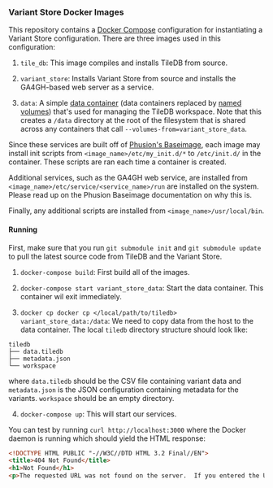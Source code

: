 ### Variant Store Docker Images ###

This repository contains a [Docker Compose](https://docs.docker.com/compose/)
configuration for instantiating a Variant Store configuration. There are three
images used in this configuration:

1. `tile_db`: This image compiles and installs TileDB from source.

2. `variant_store`: Installs Variant Store from source and installs the
  GA4GH-based web server as a service.

3. `data`: A simple [data container](https://medium.com/@ramangupta/why-docker-data-containers-are-good-589b3c6c749e)
  (data containers replaced by [named volumes](https://docs.docker.com/engine/userguide/containers/dockervolumes/))
  that's used for managing the TileDB workspace. Note that this creates a
  `/data` directory at the root of the filesystem that is shared across any
  containers that call `--volumes-from=variant_store_data`.

Since these services are built off of [Phusion's Baseimage](http://phusion.github.io/baseimage-docker/),
each image may install init scripts from `<image_name>/etc/my_init.d/*` to
`/etc/init.d/` in the container. These scripts are ran each time a container is
created.

Additional services, such as the GA4GH web service, are installed from
`<image_name>/etc/service/<service_name>/run` are installed on the system.
Please read up on the Phusion Baseimage documentation on why this is.

Finally, any additional scripts are installed from `<image_name>/usr/local/bin`.

#### Running ####

First, make sure that you run `git submodule init` and `git submodule update` to pull the latest source code from TileDB and the Variant Store.

1. `docker-compose build`: First build all of the images.

2. `docker-compose start variant_store_data`: Start the data container. This 
  container wil exit immediately.

3. `docker cp docker cp </local/path/to/tiledb> variant_store_data:/data`: We
  need to copy data from the host to the data container. The local `tiledb`
  directory structure should look like:

  ```
  tiledb
  ├── data.tiledb
  ├── metadata.json
  └── workspace
  ```
  where `data.tiledb` should be the CSV file containing variant data and
  `metadata.json` is the JSON configuration containing metadata for the
  variants. `workspace` should be an empty directory.

4. `docker-compose up`: This will start our services.

You can test by running `curl http://localhost:3000` where the Docker daemon is
running which should yield the HTML response:

```html
<!DOCTYPE HTML PUBLIC "-//W3C//DTD HTML 3.2 Final//EN">
<title>404 Not Found</title>
<h1>Not Found</h1>
<p>The requested URL was not found on the server.  If you entered the URL manually please check your spelling and try again.</p>
```
